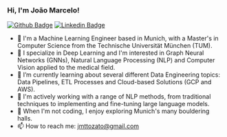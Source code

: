 ### Hi, I'm João Marcelo!

<!--
**jmtzt/jmtzt** is a ✨ _special_ ✨ repository because its `README.md` (this file) appears on your GitHub profile.

Here are some ideas to get you started:

- 🔭 I’m currently working on ...
- 🌱 I’m currently learning ...
- 👯 I’m looking to collaborate on ...
- 🤔 I’m looking for help with ...
- 💬 Ask me about ...
- 📫 How to reach me: ...
- 😄 Pronouns: ...
- ⚡ Fun fact: ...
-->
[![Github Badge](https://img.shields.io/badge/-Github-000?style=flat-square&logo=Github&logoColor=white&link=https://github.com/jmtzt)](https://github.com/jmtzt)
[![Linkedin Badge](https://img.shields.io/badge/-LinkedIn-blue?style=flat-square&logo=Linkedin&logoColor=white&link=https://www.linkedin.com/in/joao-marcelo-tozato-0bb7b5144/)](https://www.linkedin.com/in/joao-marcelo-tozato-0bb7b5144/)


- 🔭 I'm a Machine Learning Engineer based in Munich, with a Master's in Computer Science from the Technische Universität München (TUM).
- 💬 I specialize in Deep Learning and I'm interested in Graph Neural Networks (GNNs), Natural Language Processing (NLP) and Computer Vision applied to the medical field.
- 🤔 I’m currently learning about several different Data Engineering topics: Data Pipelines, ETL Processes and Cloud-based Solutions (GCP and AWS).
- 🌱 I'm actively working with a range of NLP methods, from traditional techniques to implementing and fine-tuning large language models.
- 🎉 When I'm not coding, I enjoy exploring Munich's many bouldering halls.
- 📫 How to reach me: jmttozato@gmail.com  
